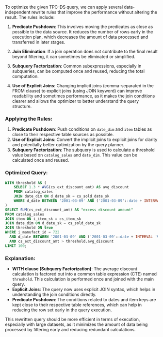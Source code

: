 To optimize the given TPC-DS query, we can apply several data-independent rewrite rules that improve the performance without altering the result. The rules include:

1. **Predicate Pushdown**: This involves moving the predicates as close as possible to the data source. It reduces the number of rows early in the execution plan, which decreases the amount of data processed and transferred in later stages.

2. **Join Elimination**: If a join operation does not contribute to the final result beyond filtering, it can sometimes be eliminated or simplified.

3. **Subquery Factorization**: Common subexpressions, especially in subqueries, can be computed once and reused, reducing the total computation.

4. **Use of Explicit Joins**: Changing implicit joins (comma-separated in the FROM clause) to explicit joins (using JOIN keyword) can improve readability and sometimes performance, as it makes the join conditions clearer and allows the optimizer to better understand the query structure.

### Applying the Rules:

1. **Predicate Pushdown**: Push conditions on `date_dim` and `item` tables as close to their respective table sources as possible.
2. **Use of Explicit Joins**: Convert the implicit joins to explicit joins for clarity and potentially better optimization by the query planner.
3. **Subquery Factorization**: The subquery is used to calculate a threshold value based on `catalog_sales` and `date_dim`. This value can be calculated once and reused.

### Optimized Query:
```sql
WITH threshold AS (
    SELECT 1.3 * AVG(cs_ext_discount_amt) AS avg_discount
    FROM catalog_sales
    JOIN date_dim ON d_date_sk = cs_sold_date_sk
    WHERE d_date BETWEEN '2001-03-09' AND ('2001-03-09'::date + INTERVAL '90 days')
)
SELECT SUM(cs_ext_discount_amt) AS "excess discount amount"
FROM catalog_sales
JOIN item ON i_item_sk = cs_item_sk
JOIN date_dim ON d_date_sk = cs_sold_date_sk
JOIN threshold ON true
WHERE i_manufact_id = 722
  AND d_date BETWEEN '2001-03-09' AND ('2001-03-09'::date + INTERVAL '90 days')
  AND cs_ext_discount_amt > threshold.avg_discount
LIMIT 100;
```

### Explanation:
- **WITH clause (Subquery Factorization)**: The average discount calculation is factored out into a common table expression (CTE) named `threshold`. This calculation is performed once and joined with the main query.
- **Explicit Joins**: The query now uses explicit JOIN syntax, which helps in understanding the join conditions directly.
- **Predicate Pushdown**: The conditions related to dates and item keys are kept close to their respective table references, which can help in reducing the row set early in the query execution.

This rewritten query should be more efficient in terms of execution, especially with large datasets, as it minimizes the amount of data being processed by filtering early and reducing redundant calculations.